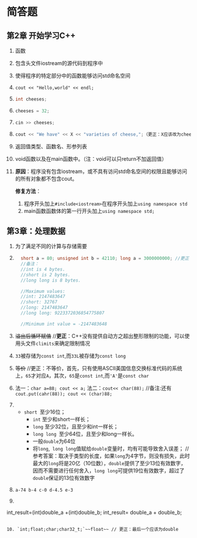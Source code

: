 # 简答题

## 第2章 开始学习C++

1. 函数

2. 包含头文件iostream的源代码到程序中

3. 使得程序的特定部分中的函数能够访问std命名空间

4. ```
   cout << "Hello,world" << endl;
   ```

5. ```C++
   int cheeses;
   ```

6. ```C++
   cheeses = 32;
   ```

7. ```C++
   cin >> cheeses;
   ```

8. ```C++
   cout << "We have" << X << "varieties of cheese,";（更正：X应该改为cheeses）
   ```

9. 返回值类型、函数名、形参列表

10. void函数以及在main函数中。（注：void可以只return不加返回值）

11. **原因**：程序没有包含iostream，或不具有访问std命名空间的权限且能够访问的所有对象都不包含cout。

    **修复方法**：

    1. 程序开头加上`#include<iostream>`在程序开头加上`using namespace std`
    2. main函数函数体的第一行开头加上`using namespace std;`



## 第3章：处理数据

1. 为了满足不同的计算与存储需要

2. ```c++
     short a = 80; unsigned int b = 42110; long a = 3000000000; //更正 应为 long long a=3000000000；
     //备注：
     //int is 4 bytes.
     //short is 2 bytes.
     //long long is 8 bytes.
     
     //Maximum values:
     //int: 2147483647
     //short: 32767
     //long: 2147483647
     //long long: 9223372036854775807
     
     //Minimum int value = -2147483648
     ```

3. ~~溢出后循环赋值~~ //**更正**：C++没有提供自动方之超出整形限制的功能，可以使用头文件`climits`来确定限制情况

4. `33`被存储为`const int`,而`33L`被存储为`const long`

5. ~~等价~~  //更正：不等价，首先，只有使用ASCII美国信息交换标准代码的系统上，`65`才对应`A`，其次，`65`是`const int`,而`'A'`是`const char`

6. 法一：`char a=88; cout << a;`
     法二：`cout<< char(88);`
       //备注:还有 `cout.put(cahr(88)); cout << (char)88;`

7. - `short `至少16位； 
     - `int` 至少和short一样长； 
     - `long` 至少32位，且至少和int一样长； 
     - `long long `至少64位，且至少和long一样长。 
     - 一般`double`为64位
     - 将`long`,` long long`值赋给`double`变量时，均有可能导致舍入误差；
       //参考答案：取决于类型的长度，如果`long`为4字节，则没有损失，此时最大的`long`将是20亿（10位数），`double`提供了至少13位有效数字，因而不需要进行任何舍入，`long long`可提供19位有效数字，超过了`double`保证的13位有效数字
8. `a-74 b-4 c-0 d-4.5 e-3`

9.  ```C++
   int_result=(int)double_a +(int)double_b;
   int_result= double_a + double_b;
   ```
   
10. `int;float;char;char32_t;`~~float~~ // 更正：最后一个应该为double

